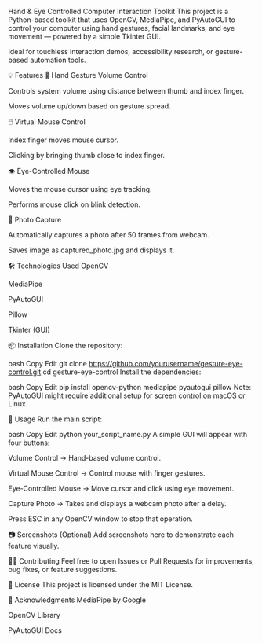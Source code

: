 Hand & Eye Controlled Computer Interaction Toolkit
This project is a Python-based toolkit that uses OpenCV, MediaPipe, and PyAutoGUI to control your computer using hand gestures, facial landmarks, and eye movement — powered by a simple Tkinter GUI.

Ideal for touchless interaction demos, accessibility research, or gesture-based automation tools.

💡 Features
📢 Hand Gesture Volume Control

Controls system volume using distance between thumb and index finger.

Moves volume up/down based on gesture spread.

🖱️ Virtual Mouse Control

Index finger moves mouse cursor.

Clicking by bringing thumb close to index finger.

👁️ Eye-Controlled Mouse

Moves the mouse cursor using eye tracking.

Performs mouse click on blink detection.

📸 Photo Capture

Automatically captures a photo after 50 frames from webcam.

Saves image as captured_photo.jpg and displays it.

🛠️ Technologies Used
OpenCV

MediaPipe

PyAutoGUI

Pillow

Tkinter (GUI)

📦 Installation
Clone the repository:

bash
Copy
Edit
git clone https://github.com/yourusername/gesture-eye-control.git
cd gesture-eye-control
Install the dependencies:

bash
Copy
Edit
pip install opencv-python mediapipe pyautogui pillow
Note: PyAutoGUI might require additional setup for screen control on macOS or Linux.

🚀 Usage
Run the main script:

bash
Copy
Edit
python your_script_name.py
A simple GUI will appear with four buttons:

Volume Control → Hand-based volume control.

Virtual Mouse Control → Control mouse with finger gestures.

Eye-Controlled Mouse → Move cursor and click using eye movement.

Capture Photo → Takes and displays a webcam photo after a delay.

Press ESC in any OpenCV window to stop that operation.

📷 Screenshots (Optional)
Add screenshots here to demonstrate each feature visually.

👨‍💻 Contributing
Feel free to open Issues or Pull Requests for improvements, bug fixes, or feature suggestions.

📝 License
This project is licensed under the MIT License.

🙌 Acknowledgments
MediaPipe by Google

OpenCV Library

PyAutoGUI Docs

